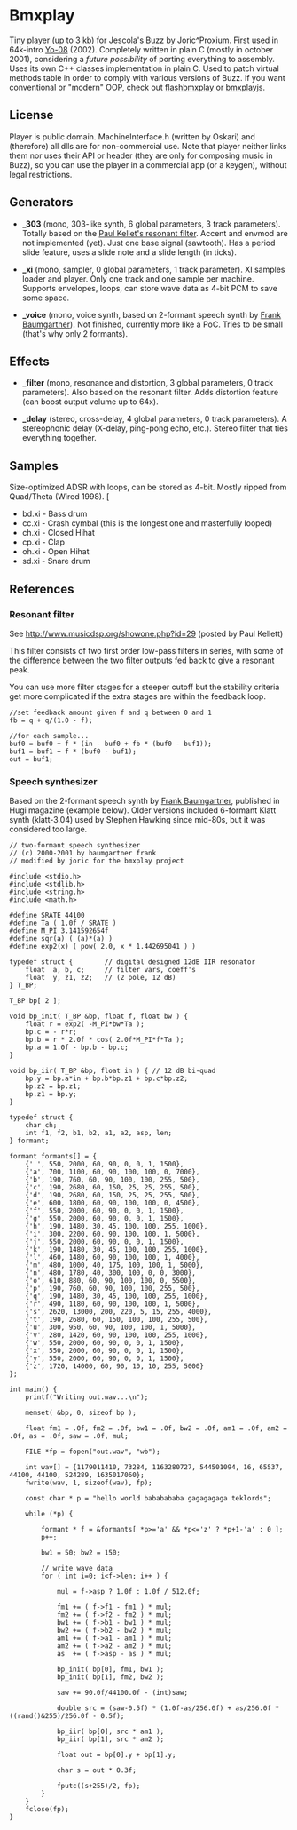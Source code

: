 Bmxplay
=======

Tiny player (up to 3 kb) for Jescola's Buzz by Joric^Proxium.
First used in 64k-intro [Yo-08][1] (2002).
Completely written in plain C (mostly in october 2001), considering a _future possibility_
of porting everything to assembly. Uses its own C++ classes implementation in plain C.
Used to patch virtual methods table in order to comply with various versions of Buzz.
If you want conventional or "modern" OOP, check out [flashbmxplay][2] or [bmxplayjs][3].

License
-------

Player is public domain. MachineInterface.h (written by Oskari) and (therefore) all dlls are for
non-commercial use. Note that player neither links them nor uses their API or header (they are
only for composing music in Buzz), so you can use the player in a commercial app
(or a keygen), without legal restrictions.

Generators
----------

* **_303** (mono, 303-like synth, 6 global parameters, 3 track parameters).
Totally based on the [Paul Kellet's resonant filter][4]. Accent and envmod are not implemented (yet).
Just one base signal (sawtooth). Has a period slide feature, uses a slide note and a slide length (in ticks).

* **_xi** (mono, sampler, 0 global parameters, 1 track parameter).
XI samples loader and player. Only one track and one sample per machine.
Supports envelopes, loops, can store wave data as 4-bit PCM to save some space.

* **_voice** (mono, voice synth, based on 2-formant speech synth by [Frank Baumgartner][5]).
Not finished, currently more like a PoC. Tries to be small (that's why only 2 formants).

Effects
-------

* **_filter** (mono, resonance and distortion, 3 global parameters, 0 track parameters).
Also based on the resonant filter. Adds distortion feature (can boost output volume up to 64x).

* **_delay** (stereo, cross-delay, 4 global parameters, 0 track parameters).
A stereophonic delay (X-delay, ping-pong echo, etc.). Stereo filter that ties everything together.

Samples
-------

Size-optimized ADSR with loops, can be stored as 4-bit. Mostly ripped from Quad/Theta (Wired 1998).
[
* bd.xi - Bass drum
* cc.xi - Crash cymbal (this is the longest one and masterfully looped)
* ch.xi - Closed Hihat
* cp.xi - Clap
* oh.xi - Open Hihat
* sd.xi - Snare drum

References
----------

### Resonant filter

See http://www.musicdsp.org/showone.php?id=29 (posted by Paul Kellett)

This filter consists of two first order low-pass filters in
series, with some of the difference between the two filter
outputs fed back to give a resonant peak.

You can use more filter stages for a steeper cutoff but the
stability criteria get more complicated if the extra stages
are within the feedback loop.

```
//set feedback amount given f and q between 0 and 1
fb = q + q/(1.0 - f);

//for each sample...
buf0 = buf0 + f * (in - buf0 + fb * (buf0 - buf1));
buf1 = buf1 + f * (buf0 - buf1);
out = buf1;
```

### Speech synthesizer

Based on the 2-formant speech synth by [Frank Baumgartner][5], published in Hugi magazine (example below).
Older versions included 6-formant Klatt synth (klatt-3.04) used by Stephen Hawking since mid-80s,
but it was considered too large.

```
// two-formant speech synthesizer
// (c) 2000-2001 by baumgartner frank
// modified by joric for the bmxplay project

#include <stdio.h>
#include <stdlib.h>
#include <string.h>
#include <math.h>

#define SRATE 44100
#define Ta ( 1.0f / SRATE )
#define M_PI 3.141592654f
#define sqr(a) ( (a)*(a) )
#define exp2(x) ( pow( 2.0, x * 1.442695041 ) )

typedef struct {		// digital designed 12dB IIR resonator
	float  a, b, c;		// filter vars, coeff's
	float  y, z1, z2;	// (2 pole, 12 dB)
} T_BP;

T_BP bp[ 2 ];

void bp_init( T_BP &bp, float f, float bw ) {
	float r = exp2( -M_PI*bw*Ta );
	bp.c = - r*r;
	bp.b = r * 2.0f * cos( 2.0f*M_PI*f*Ta );
	bp.a = 1.0f - bp.b - bp.c;
}

void bp_iir( T_BP &bp, float in ) {	// 12 dB bi-quad
	bp.y = bp.a*in + bp.b*bp.z1 + bp.c*bp.z2;
	bp.z2 = bp.z1;
	bp.z1 = bp.y;
}

typedef struct {
	char ch;
	int f1, f2, b1, b2, a1, a2, asp, len;
} formant;

formant formants[] = {
	{' ', 550, 2000, 60, 90, 0, 0, 1, 1500},
	{'a', 700, 1100, 60, 90, 100, 100, 0, 7000},
	{'b', 190, 760, 60, 90, 100, 100, 255, 500},
	{'c', 190, 2680, 60, 150, 25, 25, 255, 500},
	{'d', 190, 2680, 60, 150, 25, 25, 255, 500},
	{'e', 600, 1800, 60, 90, 100, 100, 0, 4500},
	{'f', 550, 2000, 60, 90, 0, 0, 1, 1500},
	{'g', 550, 2000, 60, 90, 0, 0, 1, 1500},
	{'h', 190, 1480, 30, 45, 100, 100, 255, 1000},
	{'i', 300, 2200, 60, 90, 100, 100, 1, 5000},
	{'j', 550, 2000, 60, 90, 0, 0, 1, 1500},
	{'k', 190, 1480, 30, 45, 100, 100, 255, 1000},
	{'l', 460, 1480, 60, 90, 100, 100, 1, 4000},
	{'m', 480, 1000, 40, 175, 100, 100, 1, 5000},
	{'n', 480, 1780, 40, 300, 100, 0, 0, 3000},
	{'o', 610, 880, 60, 90, 100, 100, 0, 5500},
	{'p', 190, 760, 60, 90, 100, 100, 255, 500},
	{'q', 190, 1480, 30, 45, 100, 100, 255, 1000},
	{'r', 490, 1180, 60, 90, 100, 100, 1, 5000},
	{'s', 2620, 13000, 200, 220, 5, 15, 255, 4000},
	{'t', 190, 2680, 60, 150, 100, 100, 255, 500},
	{'u', 300, 950, 60, 90, 100, 100, 1, 5000},
	{'v', 280, 1420, 60, 90, 100, 100, 255, 1000},
	{'w', 550, 2000, 60, 90, 0, 0, 1, 1500},
	{'x', 550, 2000, 60, 90, 0, 0, 1, 1500},
	{'y', 550, 2000, 60, 90, 0, 0, 1, 1500},
	{'z', 1720, 14000, 60, 90, 10, 10, 255, 5000}
};

int main() {
	printf("Writing out.wav...\n");

	memset( &bp, 0, sizeof bp );

	float fm1 = .0f, fm2 = .0f, bw1 = .0f, bw2 = .0f, am1 = .0f, am2 = .0f, as = .0f, saw = .0f, mul;

	FILE *fp = fopen("out.wav", "wb");

	int wav[] = {1179011410, 73284, 1163280727, 544501094, 16, 65537, 44100, 44100, 524289, 1635017060};
	fwrite(wav, 1, sizeof(wav), fp);

	const char * p = "hello world bababababa gagagagaga teklords";

	while (*p) {

		formant * f = &formants[ *p>='a' && *p<='z' ? *p+1-'a' : 0 ];
		p++;

		bw1 = 50; bw2 = 150;

		// write wave data
		for ( int i=0; i<f->len; i++ ) {

			mul = f->asp ? 1.0f : 1.0f / 512.0f;

			fm1 += ( f->f1 - fm1 ) * mul;
			fm2 += ( f->f2 - fm2 ) * mul;
			bw1 += ( f->b1 - bw1 ) * mul;
			bw2 += ( f->b2 - bw2 ) * mul;
			am1 += ( f->a1 - am1 ) * mul;
			am2 += ( f->a2 - am2 ) * mul;
			as  += ( f->asp - as ) * mul;

			bp_init( bp[0], fm1, bw1 );
			bp_init( bp[1], fm2, bw2 );

			saw += 90.0f/44100.0f - (int)saw;

			double src = (saw-0.5f) * (1.0f-as/256.0f) + as/256.0f * ((rand()&255)/256.0f - 0.5f);

			bp_iir( bp[0], src * am1 );
			bp_iir( bp[1], src * am2 );

			float out = bp[0].y + bp[1].y;

			char s = out * 0.3f;

			fputc((s+255)/2, fp);
		}
	}
	fclose(fp);
}

```

[1]: http://pouet.net/prod.php?which=7468
[2]: https://github.com/joric/flashbmxplay
[3]: https://github.com/joric/bmxplayjs
[4]: http://www.musicdsp.org/showone.php?id=29
[5]: http://www.active-web.cc/html/research/
